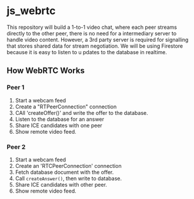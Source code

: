 # js_webrtc

This repository will build a 1-to-1 video chat, where each peer streams directly to the other peer, there is no need for a intermediary server to handle video content. However, a 3rd party server is required for signalling that stores shared data for stream negotiation. We will be using Firestore because it is easy to listen to u pdates to the database in realtime.

## How WebRTC Works

### Peer 1
1. Start a webcam feed
2. Create a "RTPeerConnection" connection
3. CAll 'createOffer()' and write the offer to the database.
4. Listen to the database for an answer
5. Share ICE candidates with one peer
6. Show remote video feed.

### Peer 2
1. Start a webcam feed
2. Create an 'RTCPeerConnection' connection
3. Fetch database document with the offer.
4. Call `createAnswer()`, then write to database.
5. Share ICE candidates with other peer.
6. Show remote video feed.

